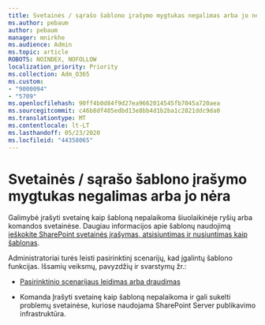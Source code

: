 ```yaml
---
title: Svetainės / sąrašo šablono įrašymo mygtukas negalimas arba jo nėra
ms.author: pebaum
author: pebaum
manager: mnirkhe
ms.audience: Admin
ms.topic: article
ROBOTS: NOINDEX, NOFOLLOW
localization_priority: Priority
ms.collection: Adm_O365
ms.custom:
- "9000094"
- "5709"
ms.openlocfilehash: 90ff4b0d84f9d27ea9662014545fb7045a720aea
ms.sourcegitcommit: c46b8df485edbd13e8bb4d1b2ba1c2821ddc9da0
ms.translationtype: MT
ms.contentlocale: lt-LT
ms.lasthandoff: 05/23/2020
ms.locfileid: "44358065"
---
```

# <a name="save-sitelist-template-button-not-available-or-missing"></a>Svetainės / sąrašo šablono įrašymo mygtukas negalimas arba jo nėra

Galimybė įrašyti svetainę kaip šabloną nepalaikoma šiuolaikinėje ryšių arba komandos svetainėse. Daugiau informacijos apie šablonų naudojimą [ieškokite SharePoint svetainės įrašymas, atsisiuntimas ir nusiuntimas kaip šablonas](https://docs.microsoft.com/sharepoint/dev/general-development/save-download-and-upload-a-sharepoint-site-as-a-template).

Administratoriai turės leisti pasirinktinį scenarijų, kad įgalintų šablono funkcijas. Išsamių veiksmų, pavyzdžių ir svarstymų žr.:

- [Pasirinktinio scenarijaus leidimas arba draudimas](https://docs.microsoft.com/sharepoint/allow-or-prevent-custom-script)

- Komanda Įrašyti svetainę kaip šabloną nepalaikoma ir gali sukelti problemų svetainėse, kuriose naudojama SharePoint Server publikavimo infrastruktūra.



